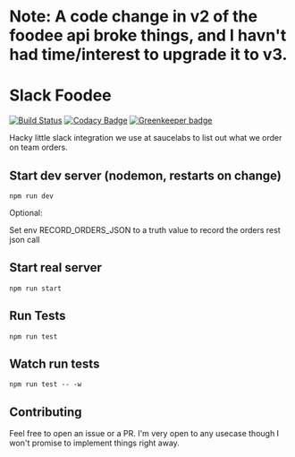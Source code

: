 # Note: A code change in v2 of the foodee api broke things, and I havn't had time/interest to upgrade it to v3.

Slack Foodee
============
[![Build Status](https://travis-ci.org/halkeye/slack-foodee.svg?branch=master)](https://travis-ci.org/halkeye/slack-foodee)
[![Codacy Badge](https://api.codacy.com/project/badge/Grade/3f90161ef3874a85824bb7557545f74a)](https://www.codacy.com/app/halkeye/slack-foodee?utm_source=github.com&amp;utm_medium=referral&amp;utm_content=halkeye/slack-foodee&amp;utm_campaign=Badge_Grade) [![Greenkeeper badge](https://badges.greenkeeper.io/halkeye/slack-foodee.svg)](https://greenkeeper.io/)

Hacky little slack integration we use at saucelabs to list out what we order on team orders.

## Start dev server (nodemon, restarts on change)

`npm run dev`

Optional:

Set env RECORD_ORDERS_JSON to a truth value to record the orders rest json call

## Start real server

`npm run start`

## Run Tests

`npm run test`

## Watch run tests

`npm run test -- -w`

## Contributing

Feel free to open an issue or a PR. I'm very open to any usecase though I won't promise to implement things right away.
